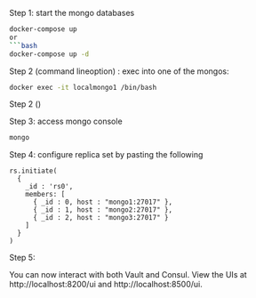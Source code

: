 


Step 1: start the mongo databases

```bash
docker-compose up
or
```bash
docker-compose up -d
```

Step 2 (command lineoption) : exec into one of the mongos:

```bash
docker exec -it localmongo1 /bin/bash
```
Step 2 ()


Step 3: access mongo console

```bash
mongo
```


Step 4: configure replica set by pasting the following

```mongo command        
rs.initiate(
  {
    _id : 'rs0',
    members: [
      { _id : 0, host : "mongo1:27017" },
      { _id : 1, host : "mongo2:27017" },
      { _id : 2, host : "mongo3:27017" }
    ]
  }
)
```
Step 5:

You can now interact with both Vault and Consul. View the UIs at http://localhost:8200/ui and http://localhost:8500/ui.

